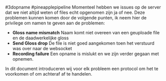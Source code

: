 #3dopname #pineapplepipeline
Momenteel hebben we issues op de server dat we niet altijd weten of files echt opgenomen zijn ja of nee. Deze problemen kunnen komen door de volgende punten, ik neem hier de privilege om namen te geven aan de problemen:
- **Gloss name mismatch**
	Naam komt niet overeen van een geuploade file en de daadwerkelijke gloss 
- **Send Gloss drop**
	De file is niet goed aangekomen toen het verstuurd was over naar de websocket
- **Recording failure**
	Een opname is mislukt en we zijn verder gegaan met opnemen.

In dit document introduceren wij voor elk probleem een protocol om het te voorkomen of om achteraf af te handelen.

